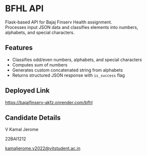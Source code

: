 # BFHL API

Flask-based API for Bajaj Finserv Health assignment.  
Processes input JSON data and classifies elements into numbers, alphabets, and special characters.

## Features
- Classifies odd/even numbers, alphabets, and special characters
- Computes sum of numbers
- Generates custom concatenated string from alphabets
- Returns structured JSON response with `is_success` flag

## Deployed Link
https://bajajfinserv-akfz.onrender.com/bfhl


## Candidate Details
V Kamal Jerome

22BAI1212

kamaljerome.v2022@vitstudent.ac.in
